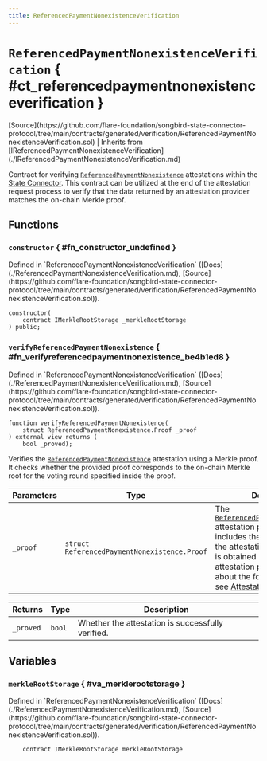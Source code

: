 ```yaml
---
title: ReferencedPaymentNonexistenceVerification
---
```


<!-- This is an autogenerated file. Do not edit! -->

# `ReferencedPaymentNonexistenceVerification` { #ct_referencedpaymentnonexistenceverification }

<div class="api-node-source" markdown>
[Source](https://github.com/flare-foundation/songbird-state-connector-protocol/tree/main/contracts/generated/verification/ReferencedPaymentNonexistenceVerification.sol) | Inherits from [IReferencedPaymentNonexistenceVerification](./IReferencedPaymentNonexistenceVerification.md)
</div>

<div class="api-node-internal" markdown>

Contract for verifying [`ReferencedPaymentNonexistence`](./ReferencedPaymentNonexistence.md) attestations within the [State Connector](https://docs.flare.network/tech/state-connector/).
This contract can be utilized at the end of the attestation request process to verify that the data
returned by an attestation provider matches the on-chain Merkle proof.

</div>

<div class="api-node-type" markdown>

## Functions

<div class="api-node" markdown>

### `constructor` { #fn_constructor_undefined }

<div class="api-node-source" markdown>
Defined in `ReferencedPaymentNonexistenceVerification` ([Docs](./ReferencedPaymentNonexistenceVerification.md), [Source](https://github.com/flare-foundation/songbird-state-connector-protocol/tree/main/contracts/generated/verification/ReferencedPaymentNonexistenceVerification.sol)).
</div>

<div class="api-node-internal" markdown>

```solidity
constructor(
    contract IMerkleRootStorage _merkleRootStorage
) public;
```

</div>
</div>

<div class="api-node" markdown>

### `verifyReferencedPaymentNonexistence` { #fn_verifyreferencedpaymentnonexistence_be4b1ed8 }

<div class="api-node-source" markdown>
Defined in `ReferencedPaymentNonexistenceVerification` ([Docs](./ReferencedPaymentNonexistenceVerification.md), [Source](https://github.com/flare-foundation/songbird-state-connector-protocol/tree/main/contracts/generated/verification/ReferencedPaymentNonexistenceVerification.sol)).
</div>

<div class="api-node-internal" markdown>

```solidity
function verifyReferencedPaymentNonexistence(
    struct ReferencedPaymentNonexistence.Proof _proof
) external view returns (
    bool _proved);
```

Verifies the [`ReferencedPaymentNonexistence`](./ReferencedPaymentNonexistence.md) attestation using a Merkle proof.
It checks whether the provided proof corresponds to the on-chain Merkle root for the voting round specified inside the proof.

| Parameters | Type | Description |
| ---------- | ---- | ----------- |
| `_proof` | `struct ReferencedPaymentNonexistence.Proof` | The [`ReferencedPaymentNonexistence`](./ReferencedPaymentNonexistence.md) attestation proof, which includes the Merkle proof and the attestation data.               This proof is obtained directly from attestation providers.               To learn about the format of this data, see [Attestation types](https://github.com/flare-foundation/songbird-state-connector-protocol/blob/main/specs/attestations/attestation-type-definition.md). |

| Returns | Type | Description |
| ------- | ---- | ----------- |
| `_proved` | `bool` | Whether the attestation is successfully verified. |
</div>
</div>

</div>

<div class="api-node-type" markdown>

## Variables

<div class="api-node" markdown>

### `merkleRootStorage` { #va_merklerootstorage }

<div class="api-node-source" markdown>
Defined in `ReferencedPaymentNonexistenceVerification` ([Docs](./ReferencedPaymentNonexistenceVerification.md), [Source](https://github.com/flare-foundation/songbird-state-connector-protocol/tree/main/contracts/generated/verification/ReferencedPaymentNonexistenceVerification.sol)).
</div>

<div class="api-node-internal" markdown>

```solidity
    contract IMerkleRootStorage merkleRootStorage
```

</div>
</div>

</div>

